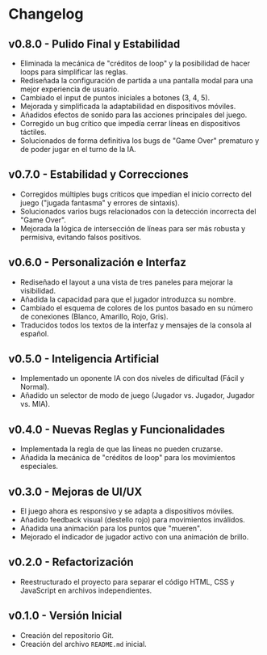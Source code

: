 # Changelog

## v0.8.0 - Pulido Final y Estabilidad
- Eliminada la mecánica de "créditos de loop" y la posibilidad de hacer loops para simplificar las reglas.
- Rediseñada la configuración de partida a una pantalla modal para una mejor experiencia de usuario.
- Cambiado el input de puntos iniciales a botones (3, 4, 5).
- Mejorada y simplificada la adaptabilidad en dispositivos móviles.
- Añadidos efectos de sonido para las acciones principales del juego.
- Corregido un bug crítico que impedía cerrar líneas en dispositivos táctiles.
- Solucionados de forma definitiva los bugs de "Game Over" prematuro y de poder jugar en el turno de la IA.

## v0.7.0 - Estabilidad y Correcciones
- Corregidos múltiples bugs críticos que impedían el inicio correcto del juego ("jugada fantasma" y errores de sintaxis).
- Solucionados varios bugs relacionados con la detección incorrecta del "Game Over".
- Mejorada la lógica de intersección de líneas para ser más robusta y permisiva, evitando falsos positivos.

## v0.6.0 - Personalización e Interfaz
- Rediseñado el layout a una vista de tres paneles para mejorar la visibilidad.
- Añadida la capacidad para que el jugador introduzca su nombre.
- Cambiado el esquema de colores de los puntos basado en su número de conexiones (Blanco, Amarillo, Rojo, Gris).
- Traducidos todos los textos de la interfaz y mensajes de la consola al español.

## v0.5.0 - Inteligencia Artificial
- Implementado un oponente IA con dos niveles de dificultad (Fácil y Normal).
- Añadido un selector de modo de juego (Jugador vs. Jugador, Jugador vs. MIA).

## v0.4.0 - Nuevas Reglas y Funcionalidades
- Implementada la regla de que las líneas no pueden cruzarse.
- Añadida la mecánica de "créditos de loop" para los movimientos especiales.

## v0.3.0 - Mejoras de UI/UX
- El juego ahora es responsivo y se adapta a dispositivos móviles.
- Añadido feedback visual (destello rojo) para movimientos inválidos.
- Añadida una animación para los puntos que "mueren".
- Mejorado el indicador de jugador activo con una animación de brillo.

## v0.2.0 - Refactorización
- Reestructurado el proyecto para separar el código HTML, CSS y JavaScript en archivos independientes.

## v0.1.0 - Versión Inicial
- Creación del repositorio Git.
- Creación del archivo `README.md` inicial.
